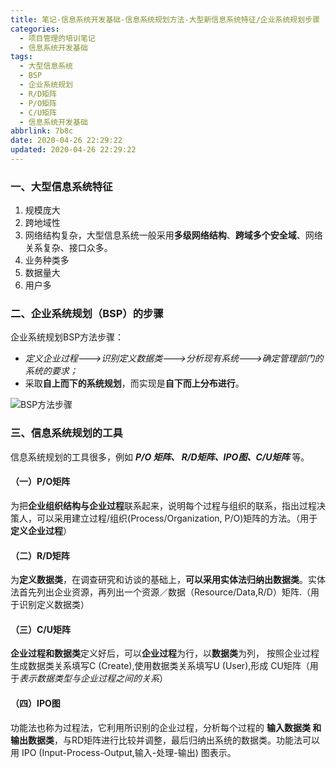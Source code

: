 ```yaml
---
title: 笔记-信息系统开发基础-信息系统规划方法-大型新信息系统特征/企业系统规划步骤
categories:
  - 项目管理的培训笔记
  - 信息系统开发基础
tags:
  - 大型信息系统
  - BSP
  - 企业系统规划
  - R/D矩阵
  - P/O矩阵
  - C/U矩阵
  - 信息系统开发基础
abbrlink: 7b8c
date: 2020-04-26 22:29:22
updated: 2020-04-26 22:29:22
---
```


### 一、大型信息系统特征

1. 规模庞大
2. 跨地域性
3. 网络结构复杂，大型信息系统一般采用**多级网络结构**、**跨域多个安全域**、网络关系复杂、接口众多。
4. 业务种类多
5. 数据量大
6. 用户多

<!-- more -->

### 二、企业系统规划（BSP）的步骤

企业系统规划BSP方法步骤：

- *定义企业过程--->识别定义数据类--->分析现有系统--->确定管理部门的系统的要求；*
- 采取**自上而下的系统规划**，而实现是**自下而上分布进行**。

![BSP方法步骤](https://i.loli.net/2020/04/26/wSckF36A52Nlv8t.png)

### 三、信息系统规划的工具

信息系统规划的工具很多，例如 ***P/O 矩阵、 R/D矩阵、IPO图、C/U矩阵*** 等。

#### （一）P/O矩阵

为把**企业组织结构与企业过程**联系起来，说明每个过程与组织的联系，指出过程决策人，可以采用建立过程/组织(Process/Organization, P/O)矩阵的方法。（用于**定义企业过程**）

#### （二）R/D矩阵

为**定义数据类**，在调查研究和访谈的基础上，**可以采用实体法归纳出数据类**。实体法首先列出企业资源，再列出一个资源／数据（Resource/Data,R/D）矩阵.（用于识别定义数据类）

#### （三）C/U矩阵

**企业过程和数据类**定义好后，可以**企业过程**为行，以**数据类**为列， 按照企业过程生成数据类关系填写C (Create),使用数据类关系填写U (User),形成 CU矩阵（用于*表示数据类型与企业过程之间的关系*）

#### （四）IPO图

功能法也称为过程法，它利用所识别的企业过程，分析每个过程的 **输入数据类 和 输出数据类**，与RD矩阵进行比较并调整，最后归纳出系统的数据类。功能法可以用 IPO (Input-Process-Output,输入-处理-输出) 图表示。
